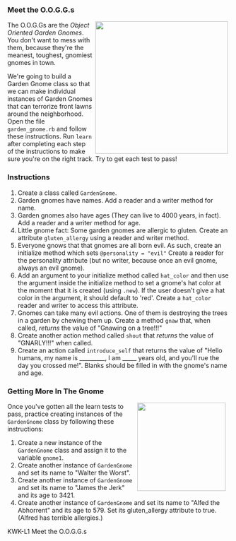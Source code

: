 ### Meet the O.O.G.G.s

<img src="https://after-school-assets.s3.amazonaws.com/gnomies.jpg" width="300px" align="right" hspace="5">

The O.O.G.Gs are the *Object Oriented Garden Gnomes*. You don't want to mess
with them, because they're the meanest, toughest, gnomiest gnomes in town.

We're going to build a Garden Gnome class so that we can make individual
instances of Garden Gnomes that can terrorize front lawns around the
neighborhood. Open the file `garden_gnome.rb` and follow these instructions. Run
`learn` after completing each step of the instructions to make sure you're on
the right track. Try to get each test to pass!

### Instructions

1. Create a class called `GardenGnome`.
2. Garden gnomes have names. Add a reader and a writer method for name.
3. Garden gnomes also have ages (They can live to 4000 years, in fact). Add a
reader and a writer method for age.
4. Little gnome fact: Some garden gnomes are allergic to gluten. Create an
 attribute `gluten_allergy` using a reader and writer method.
5. Everyone gnows that that gnomes are all born evil. As such, create an initialize
method which sets `@personality = "evil"`  Create a reader for the personality
attribute (but no writer, because once an evil gnome, always an evil gnome).
6. Add an argument to your initialize method called `hat_color` and then use the
argument inside the initialize method to set a gnome's hat color at the moment
that it is created (using `.new`). If the user doesn't give a hat color in the
argument, it should default to 'red'. Create a `hat_color` reader and writer to
access this attribute.
7. Gnomes can take many evil actions. One of them is destroying the trees in a
 garden by chewing them up. Create a method `gnaw` that, when called, _returns_
 the value of "Gnawing on a tree!!!"
8. Create another action method called `shout` that _returns_ the value of
"GNARLY!!!" when called.
9. Create an action called `introduce_self` that returns the value of "Hello
humans, my name is _________, I am _____ years old, and you'll rue the day you
crossed me!". Blanks should be filled in with the gnome's name and age.

### Getting More In The Gnome

<img src="https://after-school-assets.s3.amazonaws.com/gnome-day.jpg" width="200px" align="right" hspace="10">

Once you've gotten all the learn tests to pass, practice creating instances of
the `GardenGnome` class by following these instructions:

1. Create a new instance of the `GardenGnome` class and assign it to the variable
`gnome1`.
2. Create another instance of `GardenGnome` and set its name to "Walter the
Worst".
3. Create another instance of `GardenGnome` and set its name to "James the Jerk"
and its age to 3421.
4. Create another instance of `GardenGnome` and set its name to "Alfed the
Abhorrent" and its age to 579. Set its gluten_allergy attribute to true. (Alfred
has terrible allergies.)




<p data-visibility='hidden'>KWK-L1 Meet the O.O.G.G.s</p>
